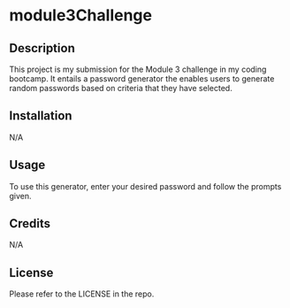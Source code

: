 # module3Challenge

## Description
This project is my submission for the Module 3 challenge in my coding bootcamp. It entails a password generator the enables users to generate random passwords based on criteria that they have selected.

## Installation

N/A

## Usage
To use this generator, enter your desired password and follow the prompts given.

## Credits

N/A

## License

Please refer to the LICENSE in the repo.